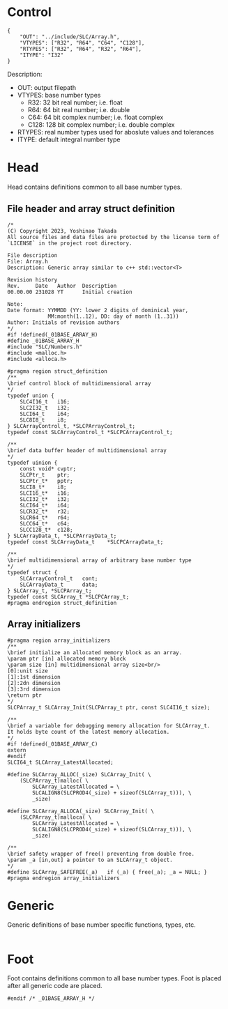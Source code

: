 # Control
```
{
    "OUT": "../include/SLC/Array.h",
    "VTYPES": ["R32", "R64", "C64", "C128"],
    "RTYPES": ["R32", "R64", "R32", "R64"],
    "ITYPE": "I32"
}
```
Description:
* OUT: output filepath
* VTYPES: base number types
    - R32: 32 bit real number; i.e. float
    - R64: 64 bit real number; i.e. double
    - C64: 64 bit complex number; i.e. float complex
    - C128: 128 bit complex number; i.e. double complex
* RTYPES: real number types used for aboslute values and tolerances
* ITYPE: default integral number type
# Head
Head contains definitions common to all base number types.
## File header and array struct definition
```
/*
(C) Copyright 2023, Yoshinao Takada
All source files and data files are protected by the license term of
`LICENSE` in the project root directory.

File description
File: Array.h
Description: Generic array similar to c++ std::vector<T>

Revision history
Rev.     Date   Author  Description
00.00.00 231028 YT      Initial creation

Note:
Date format: YYMMDD (YY: lower 2 digits of dominical year, 
             MM:month(1..12), DD: day of month (1..31))
Author: Initials of revision authors
*/
#if !defined(_01BASE_ARRAY_H)
#define _01BASE_ARRAY_H
#include "SLC/Numbers.h"
#include <malloc.h>
#include <alloca.h>

#pragma region struct_definition
/**
\brief control block of multidimensional array
*/
typedef union {
    SLC4I16_t   i16;
    SLC2I32_t   i32;
    SLCI64_t    i64;
    SLC8I8_t    i8;
} SLCArrayControl_t, *SLCPArrayControl_t;
typedef const SLCArrayControl_t *SLCPCArrayControl_t;

/**
\brief data buffer header of multidimensional array
*/
typedef uinion {
    const void* cvptr;
    SLCPtr_t    ptr;
    SLCPtr_t*   pptr;
    SLCI8_t*    i8;
    SLCI16_t*   i16;
    SLCI32_t*   i32;
    SLCI64_t*   i64;
    SLCR32_t*   r32;
    SLCR64_t*   r64;
    SLCC64_t*   c64;
    SLCC128_t*  c128;
} SLCArrayData_t, *SLCPArrayData_t;
typedef const SLCArrayData_t    *SLCPCArrayData_t;

/**
\brief multidimensional array of arbitrary base number type
*/
typedef struct {
    SLCArrayControl_t   cont;
    SLCArrayData_t      data;
} SLCArray_t, *SLCPArray_t;
typedef const SLCArray_t *SLCPCArray_t;
#pragma endregion struct_definition
```
## Array initializers
```
#pragma region array_initializers
/**
\brief initialize an allocated memory block as an array.
\param ptr [in] allocated memory block
\param size [in] multidimensional array size<br/>
[0]:unit size
[1]:1st dimension
[2]:2dn dimension
[3]:3rd dimension
\return ptr
*/
SLCPArray_t SLCArray_Init(SLCPArray_t ptr, const SLC4I16_t size);

/**
\brief a variable for debugging memory allocation for SLCArray_t.
It holds byte count of the latest memory allocation.
*/
#if !defined(_01BASE_ARRAY_C)
extern
#endif
SLCI64_t SLCArray_LatestAllocated;

#define SLCArray_ALLOC(_size) SLCArray_Init( \
    (SLCPArray_t)malloc( \
        SLCArray_LatestAllocated = \
        SLCALIGN8(SLCPROD4(_size) + sizeof(SLCArray_t))), \
        _size)

#define SLCArray_ALLOCA(_size) SLCArray_Init( \
    (SLCPArray_t)malloca( \
        SLCArray_LatestAllocated = \
        SLCALIGN8(SLCPROD4(_size) + sizeof(SLCArray_t))), \
        _size)

/**
\brief safety wrapper of free() preventing from double free.
\param _a [in,out] a pointer to an SLCArray_t object.
*/
#define SLCArray_SAFEFREE(_a)   if (_a) { free(_a); _a = NULL; }
#pragma endregion array_initializers
```
# Generic
Generic definitions of base number specific functions, types, etc.
```
```
# Foot
Foot contains definitions common to all base number types.
Foot is placed after all generic code are placed.
```
#endif /* _01BASE_ARRAY_H */
```
